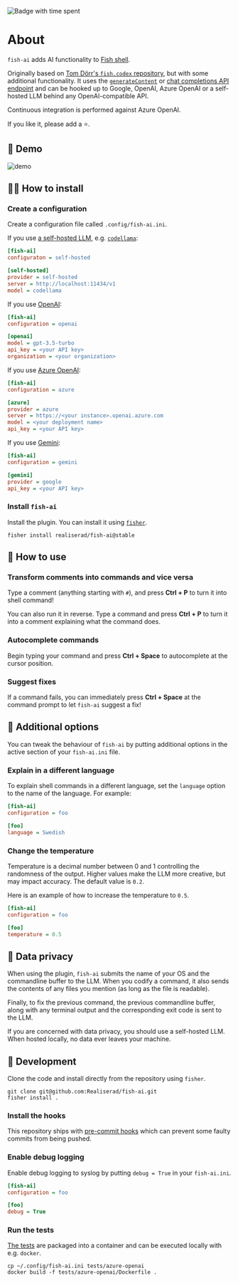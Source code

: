 ![Badge with time spent](https://img.shields.io/endpoint?url=https%3A%2F%2Fgist.githubusercontent.com%2FRealiserad%2Fd3ec7fdeecc35aeeb315b4efba493326%2Fraw%2Ffish-ai-git-estimate.json)

# About

`fish-ai` adds AI functionality to [Fish shell](https://fishshell.com).

Originally based on [Tom Dörr's `fish.codex` repository](https://github.com/tom-doerr/codex.fish),
but with some additional functionality. It uses the [`generateContent`](https://ai.google.dev/api/rest/v1/models/generateContent)
or
[chat completions API endpoint](https://platform.openai.com/docs/api-reference/chat/create)
and can be hooked up to Google, OpenAI, Azure OpenAI
or a self-hosted LLM behind any OpenAI-compatible API.

Continuous integration is performed against Azure OpenAI.

If you like it, please add a ⭐.

## 🎥 Demo

![demo](https://github.com/Realiserad/fish-ai/assets/6617918/49d8a959-8f6c-48d8-b788-93c560617c28)

## 👨‍🔧 How to install

### Create a configuration

Create a configuration file called `.config/fish-ai.ini`.

If you use [a self-hosted LLM](https://github.com/ollama/ollama), e.g. [`codellama`](https://ollama.com/library/codellama):

```ini
[fish-ai]
configuraton = self-hosted

[self-hosted]
provider = self-hosted
server = http://localhost:11434/v1
model = codellama
```

If you use [OpenAI](https://platform.openai.com/login):

```ini
[fish-ai]
configuration = openai

[openai]
model = gpt-3.5-turbo
api_key = <your API key>
organization = <your organization>
```

If you use [Azure OpenAI](https://azure.microsoft.com/en-us/products/ai-services/openai-service):

```ini
[fish-ai]
configuration = azure

[azure]
provider = azure
server = https://<your instance>.openai.azure.com
model = <your deployment name>
api_key = <your API key>
```

If you use [Gemini](https://ai.google.dev):

```ini
[fish-ai]
configuration = gemini

[gemini]
provider = google
api_key = <your API key>
```

### Install `fish-ai`

Install the plugin. You can install it using [`fisher`](https://github.com/jorgebucaran/fisher).

```shell
fisher install realiserad/fish-ai@stable
```

## 🙉 How to use

### Transform comments into commands and vice versa

Type a comment (anything starting with `#`), and press **Ctrl + P** to turn it
into shell command!

You can also run it in reverse. Type a command and press **Ctrl + P** to turn it
into a comment explaining what the command does.

### Autocomplete commands

Begin typing your command and press **Ctrl + Space** to autocomplete at the cursor
position.

### Suggest fixes

If a command fails, you can immediately press **Ctrl + Space** at the command prompt
to let `fish-ai` suggest a fix!

## 🤸 Additional options

You can tweak the behaviour of `fish-ai` by putting additional options in the
active section of your `fish-ai.ini` file.

### Explain in a different language

To explain shell commands in a different language, set the `language` option
to the name of the language. For example:

```ini
[fish-ai]
configuration = foo

[foo]
language = Swedish
```

### Change the temperature

Temperature is a decimal number between 0 and 1 controlling the randomness of
the output. Higher values make the LLM more creative, but may impact accuracy.
The default value is `0.2`.

Here is an example of how to increase the temperature to `0.5`.

```ini
[fish-ai]
configuration = foo

[foo]
temperature = 0.5
```

## 🐾 Data privacy

When using the plugin, `fish-ai` submits the name of your OS and the
commandline buffer to the LLM. When you codify a command, it also
sends the contents of any files you mention (as long as the file is
readable).

Finally, to fix the previous command, the previous commandline buffer,
along with any terminal output and the corresponding exit code is sent
to the LLM.

If you are concerned with data privacy, you should use a self-hosted
LLM. When hosted locally, no data ever leaves your machine.

## 🔨 Development

Clone the code and install directly from the repository using `fisher`.

```shell
git clone git@github.com:Realiserad/fish-ai.git
fisher install .
```

### Install the hooks

This repository ships with [pre-commit hooks](https://pre-commit.com) which can
prevent some faulty commits from being pushed.

### Enable debug logging

Enable debug logging to syslog by putting `debug = True` in your `fish-ai.ini`.

```ini
[fish-ai]
configuration = foo

[foo]
debug = True
```

### Run the tests

[The tests](https://github.com/Realiserad/fish-ai/actions/workflows/test-tapes.yaml)
are packaged into a container and can be executed locally with e.g. `docker`.

```shell
cp ~/.config/fish-ai.ini tests/azure-openai
docker build -f tests/azure-openai/Dockerfile .
```
